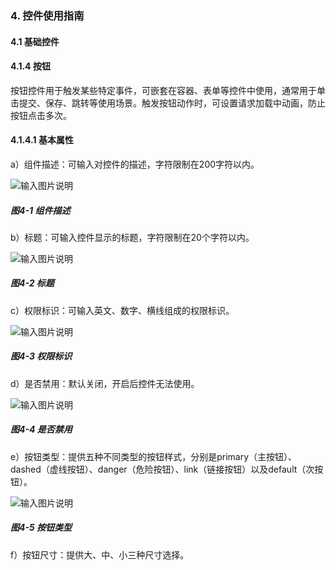 ### 4. 控件使用指南

#### 4.1 基础控件

#### 4.1.4 按钮

按钮控件用于触发某些特定事件，可嵌套在容器、表单等控件中使用，通常用于单击提交、保存、跳转等使用场景。触发按钮动作时，可设置请求加载中动画，防止按钮点击多次。

#### 4.1.4.1 基本属性

a）组件描述：可输入对控件的描述，字符限制在200字符以内。

![输入图片说明](../../../../images/%20SoFlu%EF%BC%88%E5%89%8D%E7%AB%AF%EF%BC%89%E5%85%A8%E8%87%AA%E5%8A%A8%E5%BC%80%E5%8F%91%E5%B9%B3%E5%8F%B0%E6%95%99%E7%A8%8B/1.%20%E6%9C%80%E6%96%B0%E7%89%88%E6%9C%AC%20-%20%E6%9B%B4%E6%96%B0%E6%97%A5%E6%9C%9F%20-%202023.01.10/4.%20%E6%8E%A7%E4%BB%B6%E4%BD%BF%E7%94%A8%E6%8C%87%E5%8D%97/1.%20%E5%9F%BA%E7%A1%80%E6%8E%A7%E4%BB%B6/4-1.png)

##### 图4-1 组件描述

b）标题：可输入控件显示的标题，字符限制在20个字符以内。

![输入图片说明](../../../../images/%20SoFlu%EF%BC%88%E5%89%8D%E7%AB%AF%EF%BC%89%E5%85%A8%E8%87%AA%E5%8A%A8%E5%BC%80%E5%8F%91%E5%B9%B3%E5%8F%B0%E6%95%99%E7%A8%8B/1.%20%E6%9C%80%E6%96%B0%E7%89%88%E6%9C%AC%20-%20%E6%9B%B4%E6%96%B0%E6%97%A5%E6%9C%9F%20-%202023.01.10/4.%20%E6%8E%A7%E4%BB%B6%E4%BD%BF%E7%94%A8%E6%8C%87%E5%8D%97/1.%20%E5%9F%BA%E7%A1%80%E6%8E%A7%E4%BB%B6/4-2.png)

##### 图4-2 标题

c）权限标识：可输入英文、数字、横线组成的权限标识。

![输入图片说明](../../../../images/%20SoFlu%EF%BC%88%E5%89%8D%E7%AB%AF%EF%BC%89%E5%85%A8%E8%87%AA%E5%8A%A8%E5%BC%80%E5%8F%91%E5%B9%B3%E5%8F%B0%E6%95%99%E7%A8%8B/1.%20%E6%9C%80%E6%96%B0%E7%89%88%E6%9C%AC%20-%20%E6%9B%B4%E6%96%B0%E6%97%A5%E6%9C%9F%20-%202023.01.10/4.%20%E6%8E%A7%E4%BB%B6%E4%BD%BF%E7%94%A8%E6%8C%87%E5%8D%97/1.%20%E5%9F%BA%E7%A1%80%E6%8E%A7%E4%BB%B6/4-3.png)

##### 图4-3 权限标识

d）是否禁用：默认关闭，开启后控件无法使用。

![输入图片说明](../../../../images/%20SoFlu%EF%BC%88%E5%89%8D%E7%AB%AF%EF%BC%89%E5%85%A8%E8%87%AA%E5%8A%A8%E5%BC%80%E5%8F%91%E5%B9%B3%E5%8F%B0%E6%95%99%E7%A8%8B/1.%20%E6%9C%80%E6%96%B0%E7%89%88%E6%9C%AC%20-%20%E6%9B%B4%E6%96%B0%E6%97%A5%E6%9C%9F%20-%202023.01.10/4.%20%E6%8E%A7%E4%BB%B6%E4%BD%BF%E7%94%A8%E6%8C%87%E5%8D%97/1.%20%E5%9F%BA%E7%A1%80%E6%8E%A7%E4%BB%B6/4-4.png)

##### 图4-4 是否禁用

e）按钮类型：提供五种不同类型的按钮样式，分别是primary（主按钮）、dashed（虚线按钮）、danger（危险按钮）、link（链接按钮）以及default（次按钮）。

![输入图片说明](../../../../images/%20SoFlu%EF%BC%88%E5%89%8D%E7%AB%AF%EF%BC%89%E5%85%A8%E8%87%AA%E5%8A%A8%E5%BC%80%E5%8F%91%E5%B9%B3%E5%8F%B0%E6%95%99%E7%A8%8B/1.%20%E6%9C%80%E6%96%B0%E7%89%88%E6%9C%AC%20-%20%E6%9B%B4%E6%96%B0%E6%97%A5%E6%9C%9F%20-%202023.01.10/4.%20%E6%8E%A7%E4%BB%B6%E4%BD%BF%E7%94%A8%E6%8C%87%E5%8D%97/1.%20%E5%9F%BA%E7%A1%80%E6%8E%A7%E4%BB%B6/4-5.png)
 
##### 图4-5 按钮类型

f）按钮尺寸：提供大、中、小三种尺寸选择。
